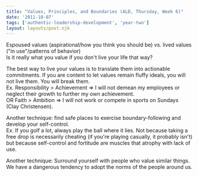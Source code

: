```yaml
---
title: "Values, Principles, and Boundaries (ALD, Thursday, Week 6)"
date: '2011-10-07'
tags: ['authentic-leadership-development', 'year-two']
layout: layouts/post.njk
---
```


Espoused values (aspirational/how you think you should be) vs. lived values ("in use"/patterns of behavior)\
Is it really what you value if you don't live your life that way?

The best way to live your values is to translate them into actionable commitments. If you are content to let values remain fluffy ideals, you will not live them. You will break them.\
Ex. Responsibility > Achievement => I will not demean my employees or neglect their growth to further my own achievement.\
OR Faith > Ambition => I will not work or compete in sports on Sundays (Clay Christensen).

Another technique: find safe places to exercise boundary-following and develop your self-control.\
Ex. If you golf a lot, always play the ball where it lies. Not because taking a free drop is necessarily cheating (if you're playing casually, it probably isn't) but because self-control and fortitude are muscles that atrophy with lack of use.

Another technique: Surround yourself with people who value similar things. We have a dangerous tendency to adopt the norms of the people around us.
